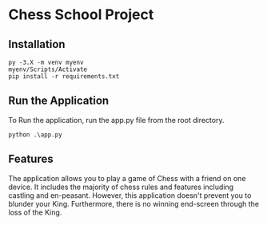 # Chess School Project

## Installation
```
py -3.X -m venv myenv
myenv/Scripts/Activate
pip install -r requirements.txt
```

## Run the Application
To Run the application, run the app.py file from the root directory.
```
python .\app.py
```

## Features
The application allows you to play a game of Chess with a friend on one device.
It includes the majority of chess rules and features including castling and en-peasant.
However, this application doesn't prevent you to blunder your King.
Furthermore, there is no winning end-screen through the loss of the King.